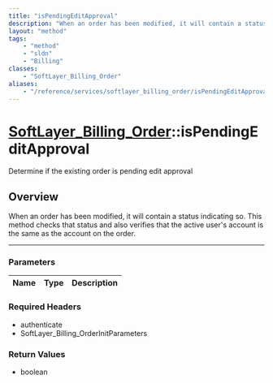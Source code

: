 ```yaml
---
title: "isPendingEditApproval"
description: "When an order has been modified, it will contain a status indicating so. This method checks that status and also verifie... "
layout: "method"
tags:
    - "method"
    - "sldn"
    - "Billing"
classes:
    - "SoftLayer_Billing_Order"
aliases:
    - "/reference/services/softlayer_billing_order/isPendingEditApproval"
---
```

# [SoftLayer_Billing_Order](/reference/services/SoftLayer_Billing_Order)::isPendingEditApproval


Determine if the existing order is pending edit approval


## Overview 
When an order has been modified, it will contain a status indicating so. This method checks that status and also verifies that the active user's account is the same as the account on the order. 

-----

### Parameters 
|Name | Type | Description |
| --- | --- | --- |


### Required Headers
* authenticate
* SoftLayer_Billing_OrderInitParameters


### Return Values
* boolean




